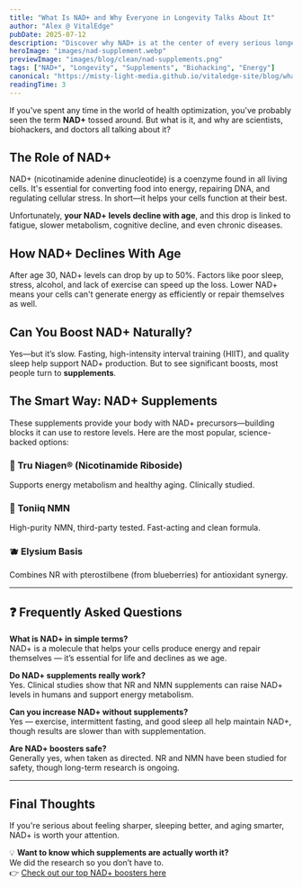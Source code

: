 ```yaml
---
title: "What Is NAD+ and Why Everyone in Longevity Talks About It"
author: "Alex @ VitalEdge"
pubDate: 2025-07-12
description: "Discover why NAD+ is at the center of every serious longevity conversation—and how to boost it effectively."
heroImage: "images/nad-supplement.webp"
previewImage: "images/blog/clean/nad-supplements.png"
tags: ["NAD+", "Longevity", "Supplements", "Biohacking", "Energy"]
canonical: "https://misty-light-media.github.io/vitaledge-site/blog/what-is-nad-plus"
readingTime: 3
---
```


If you've spent any time in the world of health optimization, you've probably seen the term **NAD+** tossed around. But what is it, and why are scientists, biohackers, and doctors all talking about it?

## The Role of NAD+

NAD+ (nicotinamide adenine dinucleotide) is a coenzyme found in all living cells. It's essential for converting food into energy, repairing DNA, and regulating cellular stress. In short—it helps your cells function at their best.

Unfortunately, **your NAD+ levels decline with age**, and this drop is linked to fatigue, slower metabolism, cognitive decline, and even chronic diseases.

## How NAD+ Declines With Age

After age 30, NAD+ levels can drop by up to 50%. Factors like poor sleep, stress, alcohol, and lack of exercise can speed up the loss. Lower NAD+ means your cells can't generate energy as efficiently or repair themselves as well.

## Can You Boost NAD+ Naturally?

Yes—but it’s slow. Fasting, high-intensity interval training (HIIT), and quality sleep help support NAD+ production. But to see significant boosts, most people turn to **supplements**.

## The Smart Way: NAD+ Supplements

These supplements provide your body with NAD+ precursors—building blocks it can use to restore levels. Here are the most popular, science-backed options:

### 🔬 Tru Niagen® (Nicotinamide Riboside)
Supports energy metabolism and healthy aging. Clinically studied.

### 🧬 Toniiq NMN
High-purity NMN, third-party tested. Fast-acting and clean formula.

### 🫐 Elysium Basis
Combines NR with pterostilbene (from blueberries) for antioxidant synergy.

---

## ❓ Frequently Asked Questions

**What is NAD+ in simple terms?**  
NAD+ is a molecule that helps your cells produce energy and repair themselves — it’s essential for life and declines as we age.

**Do NAD+ supplements really work?**  
Yes. Clinical studies show that NR and NMN supplements can raise NAD+ levels in humans and support energy metabolism.

**Can you increase NAD+ without supplements?**  
Yes — exercise, intermittent fasting, and good sleep all help maintain NAD+, though results are slower than with supplementation.

**Are NAD+ boosters safe?**  
Generally yes, when taken as directed. NR and NMN have been studied for safety, though long-term research is ongoing.

---

## Final Thoughts

If you're serious about feeling sharper, sleeping better, and aging smarter, NAD+ is worth your attention.

💡 **Want to know which supplements are actually worth it?**  
We did the research so you don’t have to.  
👉 [Check out our top NAD+ boosters here](../top-products)
